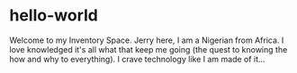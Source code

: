 # hello-world
Welcome to my Inventory Space.
Jerry here, I am a Nigerian from Africa. I love knowledged it's all what that keep me going (the quest to knowing the how and why to everything).
I crave technology like I am made of it...
